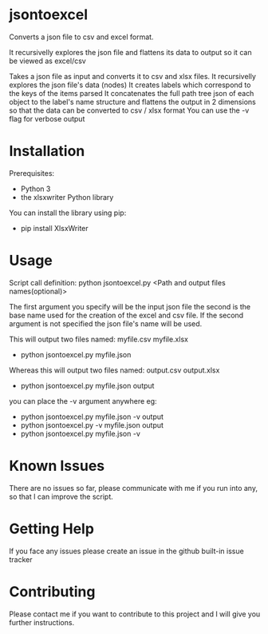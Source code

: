 # jsontoexcel

Converts a json file to csv and excel format.

It recursivelly explores the json file and flattens its data to output so it can be viewed as excel/csv

Takes a json file as input and converts it to csv and xlsx files. It recursivelly explores the json file's data (nodes)
It creates labels which correspond to the keys of the items parsed
It concatenates the full path tree json of each object to the label's name structure  and flattens the output in 2 dimensions so that the data can be converted to csv / xlsx format
You can use the -v flag for verbose output

# Installation

Prerequisites: 
 - Python 3
 - the xlsxwriter Python library

You can install the library using pip:
 - pip install XlsxWriter
  
# Usage

Script call definition:
python jsontoexcel.py <Path to json> <Path and output files names(optional)>
  
The first argument you specify will be the input json file the second is the base name used for the creation of the excel and csv file. If the second argument is not specified the json file's name will be used.
  
  This will output two files named: myfile.csv myfile.xlsx
  - python jsontoexcel.py myfile.json 
  
  Whereas this will output two files named: output.csv output.xlsx
  - python jsontoexcel.py myfile.json output  
  
  you can place the -v argument anywhere eg:
  
  - python jsontoexcel.py myfile.json -v output
  - python jsontoexcel.py -v myfile.json output
  - python jsontoexcel.py myfile.json -v 

# Known Issues

There are no issues so far, please communicate with me if you run into any, so that I can improve the script.

# Getting Help

If you face any issues please create an issue in the github built-in issue tracker

# Contributing

Please contact me if you want to contribute to this project and I will give you further instructions. 
